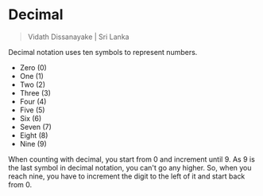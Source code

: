 # Decimal

> Vidath Dissanayake | Sri Lanka

Decimal notation uses ten symbols to represent numbers.

- Zero (0)
- One (1)
- Two (2)
- Three (3)
- Four (4)
- Five (5)
- Six (6)
- Seven (7)
- Eight (8)
- Nine (9)

When counting with decimal, you start from 0 and increment until 9. As 9 is the last symbol in decimal notation, you can't go any higher. So, when you reach nine, you have to increment the digit to the left of it and start back from 0.